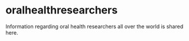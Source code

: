 # oralhealthresearchers
Information regarding oral health researchers all over the world is shared here.
